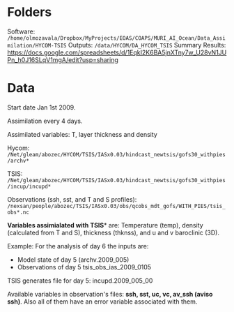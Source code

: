 Folders
===========

Software: `/home/olmozavala/Dropbox/MyProjects/EOAS/COAPS/MURI_AI_Ocean/Data_Assimilation/HYCOM-TSIS`
Outputs: `/data/HYCOM/DA_HYCOM_TSIS`
Summary Results:  https://docs.google.com/spreadsheets/d/1EqkI2K6BA5jnXTny7w_U28vN1JUPn_h0J16SLqV1mgA/edit?usp=sharing


Data
===========

Start date Jan 1st 2009.

Assimilation every 4 days. 

Assimilated variables: T, layer thickness and density 

Hycom: `/Net/gleam/abozec/HYCOM/TSIS/IASx0.03/hindcast_newtsis/gofs30_withpies/archv*`

TSIS: `/Net/gleam/abozec/HYCOM/TSIS/IASx0.03/hindcast_newtsis/gofs30_withpies/incup/incupd*`

Observations (ssh, sst, and T and S profiles): `/nexsan/people/abozec/TSIS/IASx0.03/obs/qcobs_mdt_gofs/WITH_PIES/tsis_obs*.nc`

**Variables assimialated with TSIS*** are: Temperature (temp), density (calculated from T and S), 
thickness (thknss), and u and v baroclinic (3D). 

Example: 
For the analysis of day 6 the inputs are:
* Model state of day 5  (archv.2009_005)
* Observations of day 5 tsis_obs_ias_2009_0105

TSIS generates file for day 5: incupd.2009_005_00

Available variables in observation's files: **ssh, sst, uc, vc, av_ssh (aviso ssh)**. Also all of them have
an error variable associated with them. 